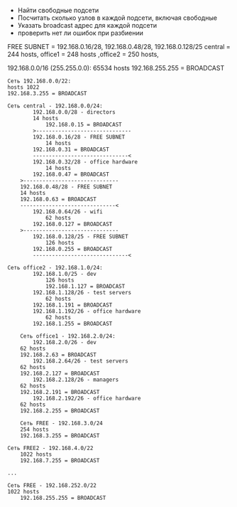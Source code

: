 - Найти свободные подсети
- Посчитать сколько узлов в каждой подсети, включая свободные
- Указать broadcast адрес для каждой подсети
- проверить нет ли ошибок при разбиении

FREE SUBNET = 192.168.0.16/28, 192.168.0.48/28, 192.168.0.128/25
central = 244 hosts, office1 = 248 hosts ,office2 = 250 hosts, 

192.168.0.0/16 (255.255.0.0):
    65534 hosts
    192.168.255.255 = BROADCAST

    Cеть 192.168.0.0/22:
	hosts 1022
	192.168.3.255 = BROADCAST

	Сеть central - 192.168.0.0/24:
            192.168.0.0/28 - directors
	        14 hosts 
                192.168.0.15 = BROADCAST
            >------------------------------
            192.168.0.16/28 - FREE SUBNET
                14 hosts
            192.168.0.31 = BROADCAST
            ------------------------------<
            192.168.0.32/28 - office hardware
                14 hosts 
            192.168.0.47 = BROADCAST
	    >------------------------------
	    192.168.0.48/28 - FREE SUBNET
		14 hosts
	    192.168.0.63 = BROADCAST
	    ------------------------------<
            192.168.0.64/26 - wifi
                62 hosts
            192.168.0.127 = BROADCAST
	    >------------------------------
            192.168.0.128/25 - FREE SUBNET
                126 hosts
            192.168.0.255 = BROADCAST
            ------------------------------<

	Сеть office2 - 192.168.1.0/24:
            192.168.1.0/25 - dev
                126 hosts 
            	192.168.1.127 = BROADCAST
            192.168.1.128/26 - test servers
                62 hosts 
            192.168.1.191 = BROADCAST
            192.168.1.192/26 - office hardware
                62 hosts 
            192.168.1.255 = BROADCAST

        Сеть office1 - 192.168.2.0/24:
            192.168.2.0/26 - dev
		62 hosts
		192.168.2.63 = BROADCAST
            192.168.2.64/26 - test servers
		62 hosts
		192.168.2.127 = BROADCAST
            192.168.2.128/26 - managers
		62 hosts
		192.168.2.191 = BROADCAST
            192.168.2.192/26 - office hardware
		62 hosts
		192.168.2.255 = BROADCAST
	
        Сеть FREE - 192.168.3.0/24
		254 hosts
		192.168.3.255 = BROADCAST
	
    Сеть FREE2 - 192.168.4.0/22
        1022 hosts
        192.168.7.255 = BROADCAST
	
    ...
    
    Сеть FREE - 192.168.252.0/22
	1022 hosts
        192.168.255.255 = BROADCAST

